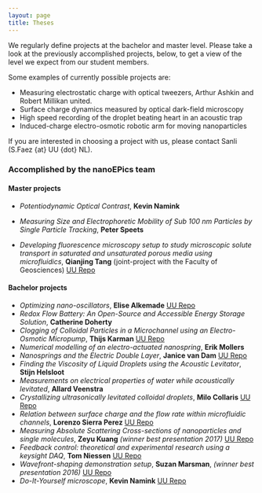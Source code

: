 ```yaml
---
layout: page
title: Theses
---
```

We regularly define projects at the bachelor and master level. Please take a look at the previously accomplished projects, below, to get a view of the level we expect from our student members.

Some examples of currently possible projects are:
* Measuring electrostatic charge with optical tweezers, Arthur Ashkin and Robert Millikan united.
* Surface charge dynamics measured by optical dark-field microscopy
* High speed recording of the droplet beating heart in an acoustic trap
* Induced-charge electro-osmotic robotic arm for moving nanoparticles


If you are interested in choosing a project with us, please contact Sanli (S.Faez {at} UU {dot} NL).

### Accomplished by the nanoEPics team
#### Master projects
* _Potentiodynamic Optical Contrast_, __Kevin Namink__

* _Measuring Size and Electrophoretic Mobility of Sub 100 nm Particles by Single Particle Tracking_, __Peter Speets__

* _Developing fluorescence microscopy setup to study microscopic solute transport in saturated and unsaturated porous media using microfluidics_, __Qianjing Tang__ (joint-project with the Faculty of Geosciences) [UU Repo](https://dspace.library.uu.nl/handle/1874/368063)

#### Bachelor projects
* _Optimizing nano-oscillators_, __Elise Alkemade__ [UU Repo](https://dspace.library.uu.nl/handle/1874/403032)
* _Redox Flow Battery: An Open-Source and Accessible Energy Storage Solution_, __Catherine Doherty__
* _Clogging of Colloidal Particles in a Microchannel using an Electro-Osmotic Micropump_, __Thijs Karman__ [UU Repo](https://dspace.library.uu.nl/handle/1874/403029)
* _Numerical modelling of an electro-actuated nanospring_, __Erik Mollers__
* _Nanosprings and the Electric Double Layer_, __Janice van Dam__ [UU Repo](https://dspace.library.uu.nl/handle/1874/397673)
* _Finding the Viscosity of Liquid Droplets using the Acoustic Levitator_, __Stijn Helsloot__
* _Measurements on electrical properties of water while acoustically levitated_, __Allard Veenstra__
* _Crystallizing ultrasonically levitated colloidal droplets_, __Milo Collaris__ [UU Repo](https://dspace.library.uu.nl/handle/1874/371086)
* _Relation between surface charge and the flow rate within microfluidic channels_, __Lorenzo Sierra Perez__ [UU Repo](https://dspace.library.uu.nl/handle/1874/366501)
* _Measuring Absolute Scattering Cross-sections of nanoparticles and single molecules_, __Zeyu Kuang__  _(winner best presentation 2017)_ [UU Repo](https://dspace.library.uu.nl/handle/1874/370909)
* _Feedback control: theoretical and experimental research using a keysight DAQ_, __Tom Niessen__ [UU Repo](https://dspace.library.uu.nl/handle/1874/353034)
* _Wavefront-shaping demonstration setup_, __Suzan Marsman__, _(winner best presentation 2016)_ [UU Repo](https://dspace.library.uu.nl/handle/1874/338663)
* _Do-It-Yourself microscope_, __Kevin Namink__ [UU Repo](https://dspace.library.uu.nl/handle/1874/350900)

